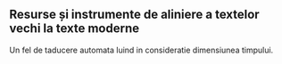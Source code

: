 ## Resurse și instrumente de aliniere a textelor vechi la texte moderne
Un fel de taducere automata luind in consideratie dimensiunea timpului.


